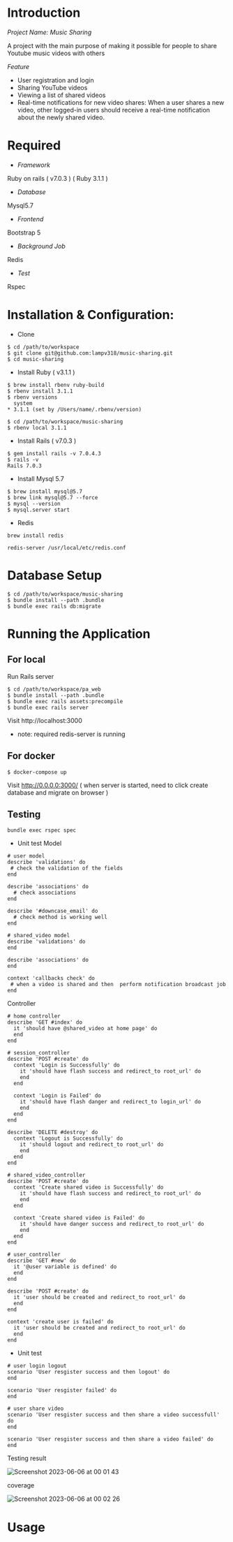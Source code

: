 # Introduction
*Project Name: Music Sharing*

A project with the main purpose of making it possible for people to share Youtube music videos with others

*Feature*

- User registration and login
- Sharing YouTube videos
- Viewing a list of shared videos
- Real-time notifications for new video shares: When a user shares a new video, other logged-in users should receive a real-time notification about the newly shared video.

# Required 

- *Framework*

Ruby on rails ( v7.0.3 )
( Ruby 3.1.1 )

- *Database*

Mysql5.7

- *Frontend*

Bootstrap 5

- *Background Job*

Redis

- *Test*

Rspec

# Installation & Configuration:

- Clone 
```
$ cd /path/to/workspace
$ git clone git@github.com:lampv318/music-sharing.git
$ cd music-sharing
```

- Install Ruby ( v3.1.1 )

```
$ brew install rbenv ruby-build
$ rbenv install 3.1.1
$ rbenv versions
  system
* 3.1.1 (set by /Users/name/.rbenv/version)

$ cd /path/to/workspace/music-sharing
$ rbenv local 3.1.1
```

- Install Rails ( v7.0.3 )

```
$ gem install rails -v 7.0.4.3
$ rails -v
Rails 7.0.3
```

- Install Mysql 5.7

```
$ brew install mysql@5.7
$ brew link mysql@5.7 --force
$ mysql --version
$ mysql.server start
```

- Redis

```
brew install redis
```

```
redis-server /usr/local/etc/redis.conf
```

# Database Setup

```
$ cd /path/to/workspace/music-sharing
$ bundle install --path .bundle
$ bundle exec rails db:migrate
```

# Running the Application

## For local
Run Rails server
```
$ cd /path/to/workspace/pa_web
$ bundle install --path .bundle
$ bundle exec rails assets:precompile
$ bundle exec rails server
```

Visit http://localhost:3000

- note: required redis-server is running

## For docker

```
$ docker-compose up
```

Visit http://0.0.0.0:3000/
( when server is started, need to click create database and migrate on browser ) 


## Testing 

```
bundle exec rspec spec
```

- Unit test
Model
```
# user model
describe 'validations' do
 # check the validation of the fields
end

describe 'associations' do
  # check associations
end

describe '#downcase_email' do
  # check method is working well
end

# shared_video model
describe 'validations' do
end

describe 'associations' do
end

context 'callbacks check' do
 # when a video is shared and then  perform notification broadcast job
end
```

Controller
```
# home controller
describe 'GET #index' do
  it 'should have @shared_video at home page' do
  end
end

# session_controller
describe 'POST #create' do
  context 'Login is Successfully' do
    it 'should have flash success and redirect_to root_url' do
    end
  end

  context 'Login is Failed' do
    it 'should have flash danger and redirect_to login_url' do
    end
  end
end

describe 'DELETE #destroy' do
  context 'Logout is Successfully' do
    it 'should logout and redirect_to root_url' do
    end
  end
end

# shared_video_controller
describe 'POST #create' do
  context 'Create shared video is Successfully' do
    it 'should have flash success and redirect_to root_url' do
    end
  end

  context 'Create shared video is Failed' do
    it 'should have danger success and redirect_to root_url' do
    end
  end
end

# user_controller
describe 'GET #new' do
  it '@user variable is defined' do
  end
end

describe 'POST #create' do
  it 'user should be created and redirect_to root_url' do
  end
end

context 'create user is failed' do
  it 'user should be created and redirect_to root_url' do
  end
end
```
- Unit test

```
# user login logout
scenario 'User resgister success and then logout' do
end

scenario 'User resgister failed' do
end

# user share video
scenario 'User resgister success and then share a video successfull' do
end

scenario 'User resgister success and then share a video failed' do
end
```


Testing result

![Screenshot 2023-06-06 at 00 01 43](https://github.com/lampv318/music-sharing/assets/22747775/526f6b3b-45d6-4c89-8885-4a3183290747)

coverage

![Screenshot 2023-06-06 at 00 02 26](https://github.com/lampv318/music-sharing/assets/22747775/afebfdb7-5b7c-427a-8367-140ab844f407)

# Usage





